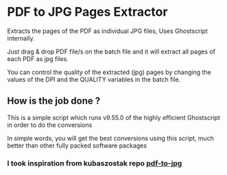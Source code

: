 # PDF to JPG Pages Extractor
Extracts the pages of the PDF as individual JPG files, Uses Ghostscript internally.

Just drag & drop PDF file/s on the batch file and it will extract all pages of each PDF as jpg files.

You can control the quality of the extracted (jpg) pages by changing the values of the DPI and the QUALITY variables in the batch file.

## How is the job done ?
This is a simple script which runs v9.55.0 of the highly efficient Ghostscript in order to do the conversions

In simple words, you will get the best conversions using this script, much better than other fully packed software packages

### I took inspiration from kubaszostak repo [pdf-to-jpg](https://github.com/kubaszostak/pdf-to-jpg)
